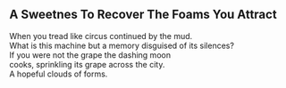 A Sweetnes To Recover The Foams You Attract
-------------------------------------------
When you tread like circus continued by the mud.  
What is this machine but a memory disguised of its silences?  
If you were not the grape the dashing moon  
cooks, sprinkling its grape across the city.  
A hopeful clouds of forms.  
